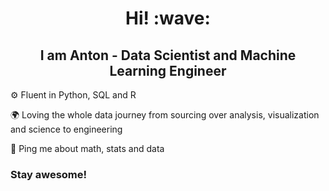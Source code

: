 <h1 align='center'> 
Hi! :wave:
</h1>

<h2 align='center'> 
I am Anton - Data Scientist and Machine Learning Engineer
</h2>

⚙️ Fluent in Python, SQL and R

🌍 Loving the whole data journey from sourcing over analysis, visualization and science to engineering

💬 Ping me about math, stats and data

### Stay awesome!

</p>
